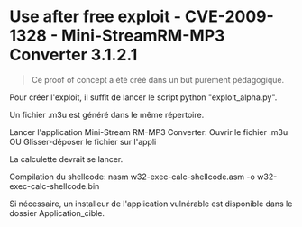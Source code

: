 # Use after free exploit - CVE-2009-1328 - Mini-StreamRM-MP3 Converter 3.1.2.1

> Ce proof of concept a été créé dans un but purement pédagogique.

Pour créer l'exploit, il suffit de lancer le script python "exploit_alpha.py".

Un fichier .m3u est généré dans le même répertoire.

Lancer l'application Mini-Stream RM-MP3 Converter:
Ouvrir le fichier .m3u     OU     Glisser-déposer le fichier sur l'appli

La calculette devrait se lancer.


Compilation du shellcode:
nasm w32-exec-calc-shellcode.asm -o w32-exec-calc-shellcode.bin


Si nécessaire, un installeur de l'application vulnérable est disponible dans le dossier Application_cible.
